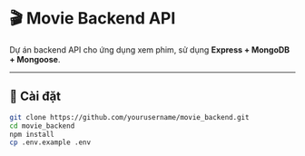 # 🎬 Movie Backend API

Dự án backend API cho ứng dụng xem phim, sử dụng **Express + MongoDB + Mongoose**.

---

## 🚀 Cài đặt

```bash
git clone https://github.com/yourusername/movie_backend.git
cd movie_backend
npm install
cp .env.example .env
